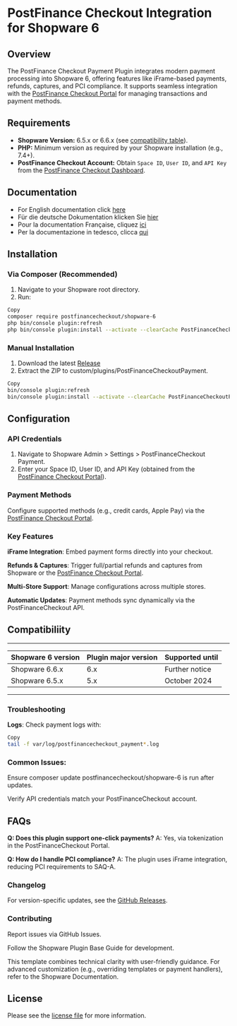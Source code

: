 

PostFinance Checkout Integration for Shopware 6
=============================

## **Overview**  
The PostFinance Checkout Payment Plugin integrates modern payment processing into Shopware 6, offering features like iFrame-based payments, refunds, captures, and PCI compliance. It supports seamless integration with the [PostFinance Checkout Portal](https://checkout.postfinance.ch/) for managing transactions and payment methods.

## Requirements

- **Shopware Version:** 6.5.x or 6.6.x (see [compatibility table](#compatibility)).  
- **PHP:** Minimum version as required by your Shopware installation (e.g., 7.4+).  
- **PostFinance Checkout Account:** Obtain `Space ID`, `User ID`, and `API Key` from the [PostFinance Checkout Dashboard](https://checkout.postfinance.ch/).

## Documentation

- For English documentation click [here](https://plugin-documentation.postfinance-checkout.ch/pfpayments/shopware-6/6.1.14/docs/en/documentation.html)
- Für die deutsche Dokumentation klicken Sie [hier](https://plugin-documentation.postfinance-checkout.ch/pfpayments/shopware-6/6.1.14/docs/de/documentation.html)
- Pour la documentation Française, cliquez [ici](https://plugin-documentation.postfinance-checkout.ch/pfpayments/shopware-6/6.1.14/docs/fr/documentation.html)
- Per la documentazione in tedesco, clicca [qui](https://plugin-documentation.postfinance-checkout.ch/pfpayments/shopware-6/6.1.14/docs/it/documentation.html)

## Installation

### **Via Composer (Recommended)**  
1. Navigate to your Shopware root directory.
2. Run:

```bash
Copy
composer require postfinancecheckout/shopware-6
php bin/console plugin:refresh
php bin/console plugin:install --activate --clearCache PostFinanceCheckoutPayment
```

### Manual Installation

1. Download the latest [Release](../../releases)
2. Extract the ZIP to custom/plugins/PostFinanceCheckoutPayment.

```bash
Copy
bin/console plugin:refresh  
bin/console plugin:install --activate --clearCache PostFinanceCheckoutPayment  
```

## Configuration
### API Credentials

1. Navigate to Shopware Admin > Settings > PostFinanceCheckout Payment.
2. Enter your Space ID, User ID, and API Key (obtained from the [PostFinance Checkout Portal](https://checkout.postfinance.ch/)).

### Payment Methods

Configure supported methods (e.g., credit cards, Apple Pay) via the [PostFinance Checkout Portal](https://checkout.postfinance.ch/).

### Key Features
**iFrame Integration**: Embed payment forms directly into your checkout.

**Refunds & Captures**: Trigger full/partial refunds and captures from Shopware or the [PostFinance Checkout Portal](https://checkout.postfinance.ch/).

**Multi-Store Support**: Manage configurations across multiple stores.

**Automatic Updates**: Payment methods sync dynamically via the PostFinanceCheckout API.

## Compatibiliity

___________________________________________________________________________________
| Shopware 6 version            | Plugin major version   | Supported until        |
|-------------------------------|------------------------|------------------------|
| Shopware 6.6.x                | 6.x                    | Further notice         |
| Shopware 6.5.x                | 5.x                    | October 2024           |
-----------------------------------------------------------------------------------

### Troubleshooting
**Logs**: Check payment logs with:

```bash
Copy
tail -f var/log/postfinancecheckout_payment*.log
```
### Common Issues:

Ensure composer update postfinancecheckout/shopware-6 is run after updates.

Verify API credentials match your PostFinanceCheckout account.

## FAQs
**Q: Does this plugin support one-click payments?**
A: Yes, via tokenization in the PostFinanceCheckout Portal.

**Q: How do I handle PCI compliance?**
A: The plugin uses iFrame integration, reducing PCI requirements to SAQ-A.

### Changelog
For version-specific updates, see the [GitHub Releases](https://github.com/pfpayments/shopware-6/releases).

### Contributing
Report issues via GitHub Issues.

Follow the Shopware Plugin Base Guide for development.

This template combines technical clarity with user-friendly guidance. For advanced customization (e.g., overriding templates or payment handlers), refer to the Shopware Documentation.

## License

Please see the [license file](https://github.com/pfpayments/shopware-6/blob/master/LICENSE.txt) for more information.
